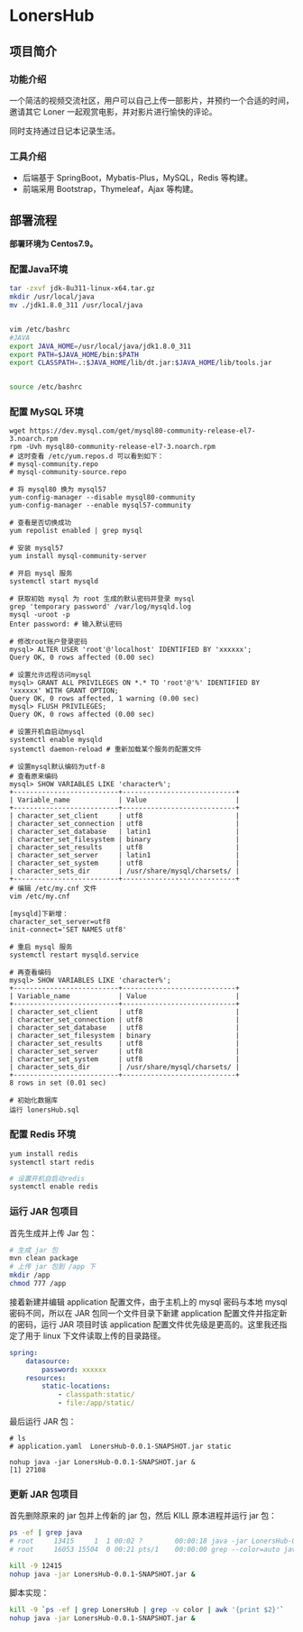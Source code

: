 # LonersHub

## 项目简介

### 功能介绍

一个简洁的视频交流社区，用户可以自己上传一部影片，并预约一个合适的时间，邀请其它 Loner 一起观赏电影，并对影片进行愉快的评论。

同时支持通过日记本记录生活。

### 工具介绍

- 后端基于 SpringBoot，Mybatis-Plus，MySQL，Redis 等构建。
- 前端采用 Bootstrap，Thymeleaf，Ajax 等构建。

## 部署流程

**部署环境为 Centos7.9。**

### 配置Java环境

```bash
tar -zxvf jdk-8u311-linux-x64.tar.gz
mkdir /usr/local/java
mv ./jdk1.8.0_311 /usr/local/java


vim /etc/bashrc
#JAVA
export JAVA_HOME=/usr/local/java/jdk1.8.0_311
export PATH=$JAVA_HOME/bin:$PATH
export CLASSPATH=.:$JAVA_HOME/lib/dt.jar:$JAVA_HOME/lib/tools.jar


source /etc/bashrc
```

### 配置 MySQL 环境

```shell
wget https://dev.mysql.com/get/mysql80-community-release-el7-3.noarch.rpm
rpm -Uvh mysql80-community-release-el7-3.noarch.rpm
# 这时查看 /etc/yum.repos.d 可以看到如下：
# mysql-community.repo
# mysql-community-source.repo

# 将 mysql80 换为 mysql57
yum-config-manager --disable mysql80-community
yum-config-manager --enable mysql57-community

# 查看是否切换成功
yum repolist enabled | grep mysql

# 安装 mysql57
yum install mysql-community-server

# 开启 mysql 服务
systemctl start mysqld

# 获取初始 mysql 为 root 生成的默认密码并登录 mysql
grep 'temporary password' /var/log/mysqld.log
mysql -uroot -p
Enter password: # 输入默认密码

# 修改root账户登录密码
mysql> ALTER USER 'root'@'localhost' IDENTIFIED BY 'xxxxxx';
Query OK, 0 rows affected (0.00 sec)

# 设置允许远程访问mysql
mysql> GRANT ALL PRIVILEGES ON *.* TO 'root'@'%' IDENTIFIED BY 'xxxxxx' WITH GRANT OPTION;
Query OK, 0 rows affected, 1 warning (0.00 sec)
mysql> FLUSH PRIVILEGES;
Query OK, 0 rows affected (0.00 sec)

# 设置开机自启动mysql
systemctl enable mysqld
systemctl daemon-reload # 重新加载某个服务的配置文件

# 设置mysql默认编码为utf-8
# 查看原来编码
mysql> SHOW VARIABLES LIKE 'character%';
+--------------------------+----------------------------+
| Variable_name            | Value                      |
+--------------------------+----------------------------+
| character_set_client     | utf8                       |
| character_set_connection | utf8                       |
| character_set_database   | latin1                     |
| character_set_filesystem | binary                     |
| character_set_results    | utf8                       |
| character_set_server     | latin1                     |
| character_set_system     | utf8                       |
| character_sets_dir       | /usr/share/mysql/charsets/ |
+--------------------------+----------------------------+
# 编辑 /etc/my.cnf 文件
vim /etc/my.cnf

[mysqld]下新增：
character_set_server=utf8
init-connect='SET NAMES utf8'

# 重启 mysql 服务
systemctl restart mysqld.service

# 再查看编码
mysql> SHOW VARIABLES LIKE 'character%';
+--------------------------+----------------------------+
| Variable_name            | Value                      |
+--------------------------+----------------------------+
| character_set_client     | utf8                       |
| character_set_connection | utf8                       |
| character_set_database   | utf8                       |
| character_set_filesystem | binary                     |
| character_set_results    | utf8                       |
| character_set_server     | utf8                       |
| character_set_system     | utf8                       |
| character_sets_dir       | /usr/share/mysql/charsets/ |
+--------------------------+----------------------------+
8 rows in set (0.01 sec)

# 初始化数据库
运行 lonersHub.sql
```

### 配置 Redis 环境

```bash
yum install redis
systemctl start redis

# 设置开机自启动redis
systemctl enable redis
```

### 运行 JAR 包项目

首先生成并上传 Jar 包：

```sh
# 生成 jar 包
mvn clean package
# 上传 jar 包到 /app 下
mkdir /app
chmod 777 /app
```

接着新建并编辑 application 配置文件，由于主机上的 mysql 密码与本地 mysql 密码不同，所以在 JAR 包同一个文件目录下新建 application 配置文件并指定新的密码，运行 JAR 项目时该 application 配置文件优先级是更高的。这里我还指定了用于 linux 下文件读取上传的目录路径。

```yaml
spring:
    datasource:
        password: xxxxxx
    resources:
        static-locations:
            - classpath:static/
            - file:/app/static/
```

最后运行 JAR 包：

```shell
# ls
# application.yaml  LonersHub-0.0.1-SNAPSHOT.jar static

nohup java -jar LonersHub-0.0.1-SNAPSHOT.jar &
[1] 27108
```

### 更新 JAR 包项目

首先删除原来的 jar 包并上传新的 jar 包，然后 KILL 原本进程并运行 jar 包：

```bash
ps -ef | grep java
# root     13415     1  1 00:02 ?        00:00:18 java -jar LonersHub-0.0.1-SNAPSHOT.jar
# root     16053 15504  0 00:21 pts/1    00:00:00 grep --color=auto java

kill -9 12415
nohup java -jar LonersHub-0.0.1-SNAPSHOT.jar &
```

脚本实现：

```bash
kill -9 `ps -ef | grep LonersHub | grep -v color | awk '{print $2}'`
nohup java -jar LonersHub-0.0.1-SNAPSHOT.jar &
```
